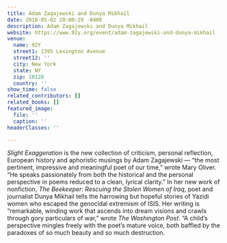 ```yaml
---
title: Adam Zagajewski and Dunya Mikhail
date: 2018-05-02 20:00:29 -0400
description: Adam Zagajewski and Dunya Mikhail
website: https://www.92y.org/event/adam-zagajewski-and-dunya-mikhail
venue:
  name: 92Y
  street1: 1395 Lexington Avenue
  street12: ''
  city: New York
  state: NY
  zip: 10128
  country: ''
show_time: false
related_contributors: []
related_books: []
featured_image:
  file: ''
  caption: ''
headerClasses: ''

---
```

_Slight Exaggeration_ is the new collection of criticism, personal reflection, European history and aphoristic musings by Adam Zagajewski — “the most pertinent, impressive and meaningful poet of our time,” wrote Mary Oliver. “He speaks passionately from both the historical and the personal perspective in poems reduced to a clean, lyrical clarity.” In her new work of nonfiction, _The Beekeeper: Rescuing the Stolen Women of Iraq_, poet and journalist Dunya Mikhail tells the harrowing but hopeful stories of Yazidi women who escaped the genocidal extremism of ISIS. Her writing is “remarkable, winding work that ascends into dream visions and crawls through gory particulars of war,” wrote _The Washington Post_. “A child’s perspective mingles freely with the poet’s mature voice, both baffled by the paradoxes of so much beauty and so much destruction.